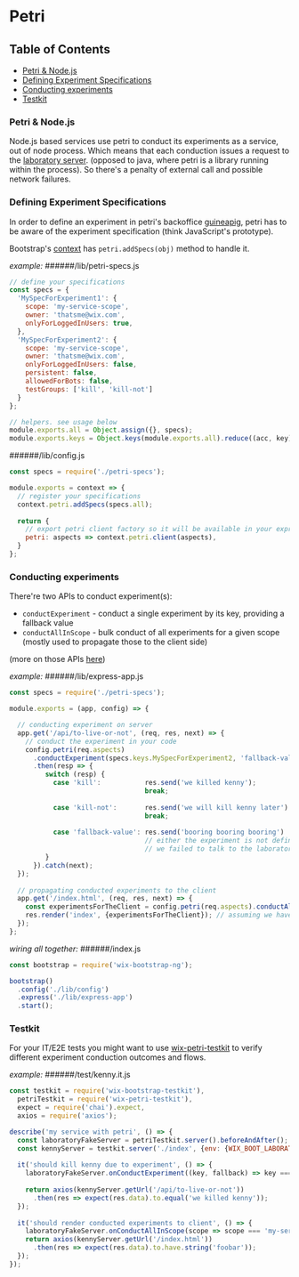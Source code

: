 # Petri

## Table of Contents
- [Petri & Node.js](#petri--nodejs)
- [Defining Experiment Specifications](#defining-experiment-specifications)
- [Conducting experiments](#conducting-experiments)
- [Testkit](#testkit)                                     

### Petri & Node.js
Node.js based services use petri to conduct its experiments as a service, out of node process. 
Which means that each conduction issues a request to the [laboratory server](https://github.com/wix-private/wix-petri/tree/master/wix-laboratory-server). 
(opposed to java, where petri is a library running within the process). So there's a penalty of external call and possible 
network failures.

### Defining Experiment Specifications
In order to define an experiment in petri's backoffice [guineapig](https://guineapig.wix.com/wix-petri-webapp/petri),
petri has to be aware of the experiment specification (think JavaScript's prototype). 

Bootstrap's [context](../wix-bootstrap-ng/README.md#context) has `petri.addSpecs(obj)` method to handle it.

_example:_
######/lib/petri-specs.js
```js
// define your specifications
const specs = {
  'MySpecForExperiment1': {
    scope: 'my-service-scope',
    owner: 'thatsme@wix.com',
    onlyForLoggedInUsers: true,
  },
  'MySpecForExperiment2': {
    scope: 'my-service-scope',
    owner: 'thatsme@wix.com',
    onlyForLoggedInUsers: false,
    persistent: false,
    allowedForBots: false,
    testGroups: ['kill', 'kill-not']
  }
};

// helpers. see usage below
module.exports.all = Object.assign({}, specs);
module.exports.keys = Object.keys(module.exports.all).reduce((acc, key) => { acc[key] = key; return acc }, {});
```

######/lib/config.js
```js
const specs = require('./petri-specs');

module.exports = context => {
  // register your specifications
  context.petri.addSpecs(specs.all);
  
  return {
    // export petri client factory so it will be available in your express app  
    petri: aspects => context.petri.client(aspects),
  }
};
```

### Conducting experiments
There're two APIs to conduct experiment(s):
- `conductExperiment` - conduct a single experiment by its key, providing a fallback value
- `conductAllInScope` - bulk conduct of all experiments for a given scope (mostly used to propagate those to the client side)

(more on those APIs [here](../../petri/wix-petri-client/README.md#api))

_example:_
######/lib/express-app.js
```js
const specs = require('./petri-specs');

module.exports = (app, config) => {

  // conducting experiment on server        
  app.get('/api/to-live-or-not', (req, res, next) => {
    // conduct the experiment in your code
    config.petri(req.aspects)
      .conductExperiment(specs.keys.MySpecForExperiment2, 'fallback-value')
      .then(resp => {
         switch (resp) {
           case 'kill':           res.send('we killed kenny');   
                                  break;
           
           case 'kill-not':       res.send('we will kill kenny later')
                                  break;
           
           case 'fallback-value': res.send('booring booring booring')
                                  // either the experiment is not defined (yet/already) or 
                                  // we failed to talk to the laboratory server  
         }
      }).catch(next);    
  });
  
  // propagating conducted experiments to the client
  app.get('/index.html', (req, res, next) => {
    const experimentsForTheClient = config.petri(req.aspects).conductAllInScope('my-service-scope');
    res.render('index', {experimentsForTheClient}); // assuming we have a view with that name
  });
};
```
_wiring all together:_
######/index.js
```js
const bootstrap = require('wix-bootstrap-ng');

bootstrap()
  .config('./lib/config')
  .express('./lib/express-app')
  .start();

```

### Testkit
For your IT/E2E tests you might want to use [wix-petri-testkit](../../petri/wix-petri-testkit/README.md) to verify 
different experiment conduction outcomes and flows.

_example:_
######/test/kenny.it.js
```js
const testkit = require('wix-bootstrap-testkit'),
  petriTestkit = require('wix-petri-testkit'),
  expect = require('chai').expect,
  axios = require('axios');

describe('my service with petri', () => {
  const laboratoryFakeServer = petriTestkit.server().beforeAndAfter();
  const kennyServer = testkit.server('./index', {env: {WIX_BOOT_LABORATORY_URL: `http://localhost:${laboratoryFakeServer.getPort()}`}}).beforeAndAfter();
  
  it('should kill kenny due to experiment', () => {
    laboratoryFakeServer.onConductExperiment((key, fallback) => key === 'MySpecForExperiment2' ? 'kill' : fallback);
    
    return axios(kennyServer.getUrl('/api/to-live-or-not'))
      .then(res => expect(res.data).to.equal('we killed kenny'));    
  });
  
  it('should render conducted experiments to client', () => {
    laboratoryFakeServer.onConductAllInScope(scope => scope === 'my-service-scope' ? {'MySpecForExperiment1':'foobar', 'MySpecForExperiment2': 'kill-not'} : {}); 
    return axios(kennyServer.getUrl('/index.html'))
      .then(res => expect(res.data).to.have.string('foobar'));
  });
});

```
